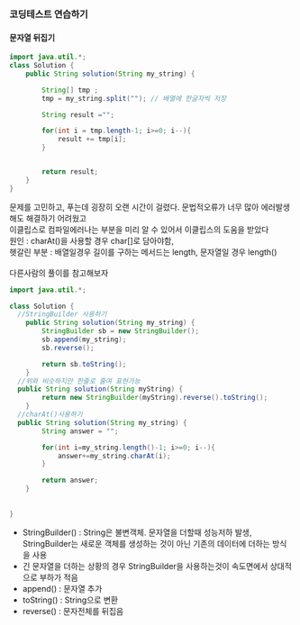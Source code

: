 ### 코딩테스트 연습하기
#### 문자열 뒤집기
```java
import java.util.*;
class Solution {
    public String solution(String my_string) {

        String[] tmp ;
        tmp = my_string.split(""); // 배열에 한글자씩 저장

        String result ="";

        for(int i = tmp.length-1; i>=0; i--){
            result += tmp[i];
        }


        return result;
    }
}
```
문제를 고민하고, 푸는데 굉장히 오랜 시간이 걸렸다. 문법적오류가 너무 많아 에러발생해도 해결하기 어려웠고 <br>
이클립스로 컴파일에러나는 부분을 미리 알 수 있어서 이클립스의 도움을 받았다 <br>
원인 : charAt()을 사용할 경우 char[]로 담아야함, <br>
헷갈린 부분 : 배열일경우 길이를 구하는 메서드는 length, 문자열일 경우 length() <br>
<br>
다른사람의 풀이를 참고해보자
```java
import java.util.*;

class Solution {
  //StringBuilder 사용하기
    public String solution(String my_string) {
        StringBuilder sb = new StringBuilder();
        sb.append(my_string);
        sb.reverse();

        return sb.toString();
    }
  //위와 비슷하지만 한줄로 줄여 표현가능
  public String solution(String myString) {
        return new StringBuilder(myString).reverse().toString();
    }
  //charAt()사용하기
  public String solution(String my_string) {
        String answer = "";

        for(int i=my_string.length()-1; i>=0; i--){
            answer+=my_string.charAt(i);
        }

        return answer;
    }
  
  
}

```
- StringBuilder() : String은 불변객체. 문자열을 더할때 성능저하 발생, StringBuilder는 새로운 객체를 생성하는 것이 아닌 기존의 데이터에 더하는 방식을 사용
- 긴 문자열을 더하는 상황의 경우 StringBuilder을 사용하는것이 속도면에서 상대적으로 부하가 적음
- append() : 문자열 추가
- toString() : String으로 변환
- reverse() : 문자전체를 뒤집음

